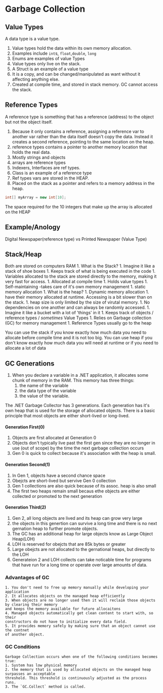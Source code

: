 # Garbage Collection

## Value Types
A data type is a value type.
1. Value types hold the data within its own memory allocation. 
1. Examples include `int`s, `float`,`double`, `long`
1. Enums are examples of value Types
1. Value types only live on the stack. 
1. A Struct is an example of a value type 
1. It is a copy, and can be changed/manipulated as want without it affecting anything else.
1. Created at compile time, and stored in stack memory. GC cannot access the stack.

## Reference Types 
A reference type is something that has a reference (address) to the object but not the object itself.
1. Because it only contains a reference, assigning a reference var to another var rather than the data itself doesn't copy the data.
Instead it creates a second reference, pointing to the same location on the heap.
1. reference types contains a pointer to another memory location that holds the real data.
1. Mostly strings and objects
1. arrays are reference types
1. Indexers, Interfaces are ref types.
1. Class is an example of a reference type
1. Ref types vars are stored in the HEAP.
1. Placed on the stack as a pointer and refers to a memory address in the heap. 

```csharp
int[] myArray = new int[10];
```

The space required for the 10 integers that make up the array is allocated on the HEAP

## Example/Anology
Digital Newspaper(reference type) vs Printed Newspaper (Value Type)

## Stack/Heap
Both are stored on computers RAM
    1. What is the Stack?
       1. Imagine it like a stack of shoe boxes 
       1. Keeps track of what is being executed in the code
	   1. Variables allocated to the stack are stored directly to the memory, making it very fast for access.
	   1. Allocated at compile time
       1. Holds value types
       1. Self-maintaining -takes care of it's own memory management
	   1. static memory allocation
    1. What is the heap?
	   1. Dynamic memory allocation 
	   1. have their memory allocated at runtime. Accessing is a bit slower than on the stack.
	   1. heap size is only limited by the size of virutal memory.
	   1. No dependencies on one another and can always be randomly accessed. 
       1. Imagine it like a bucket with a lot of 'things' in it
       1. Keeps track of objects / reference types / *sometimes* Value Types
       1. Relies on Garbage collection (GC) for memory management
       1. Reference Types usually go to the heap

You can use the stack if you know exactly how much data you need to allocate before 
compile time and it is not too big. You can use heap if you don't know exactly how much 
data you will need at runtime or if you need to allocate a lot of data

## GC Generations
   1. When you declare a variable in a 
   .NET application, it allocates some chunk of 
   memory in the RAM. 
   This memory has three things: 
        1. the name of the variable
        2. the data type of the variable
        3. the value of the variable.

The .NET Garbage Collector has 3 generations. Each
generation has it's own heap that is used for the storage of 
allocated objects. There is a basic principle that most objects
are either short-lived or long-lived.

#### Generation First(0)
1. Objects are first allocated at Generation 0
2. Objects don't typically live past the first gen since
they are no longer in use (out of scope) by the time the next
garbage collection occurs
3. Gen 0 is quick to collect because it's association with the heap is small.

#### Generation Second(1)
1. In Gen 1, objects have a second chance space
2. Obejcts are short-lived but servive Gen 0 collection
3. Gen 1 collections are also quick because of its assoc. heap is also small
4. The first two heaps remain small becaus ethe objects are either collected or promoted to
the next generation

#### Generation Third(2)
1. Gen 2, all long objects are lived and its heap can grow very large
2. the objects in this genertion can survive a long time and there is no next gernation heap
to further promote objects. 
3. The GC has an additional heap for large objects know as Large Object Heap(LOH)
4. LOH is reserved for obejcts that are 85k bytes or greater
5. Large obejcts are not allocated to the gernational heaps, but directly to the LOH
6. Generateion 2 and LOH collects can take noticable
time for programs that have run for a long time or operate over large amounts of data. 

### Advantages of GC
	1. You don't need to free up memory manually while developing your application
	2. It allocates objects on the managed heap efficiently
	3. When objects are no longer used then it will reclaim those objects by clearing their memory
	and keeps the memory available for future allocaitons
	4. Managed objects automatically get clean content to start with, so their
	constructors do not have to initialize every data field.
	5. It provides memory safely by making sure that an object cannot use the contnet
	of another object.

### GC Conditions
	Garbage Collection occurs when one of the following conditions becomes true:
	1. System has low physical memory
	2. the memory that is used by allocated objects on the managed heap surpasses an acceptable
	threshold. This threshold is continuously adjusted as the process runs.
	3. The `GC.Collect` method is called.
